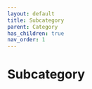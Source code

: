 ```yaml
---
layout: default
title: Subcategory
parent: Category
has_children: true
nav_order: 1
---
```


# Subcategory
